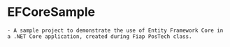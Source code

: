 # EFCoreSample

	- A sample project to demonstrate the use of Entity Framework Core in a .NET Core application, created during Fiap PosTech class.